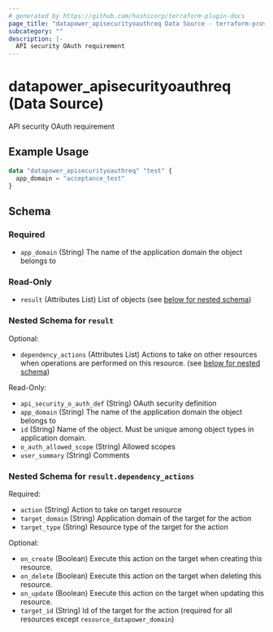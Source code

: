 ```yaml
---
# generated by https://github.com/hashicorp/terraform-plugin-docs
page_title: "datapower_apisecurityoauthreq Data Source - terraform-provider-datapower"
subcategory: ""
description: |-
  API security OAuth requirement
---
```


# datapower_apisecurityoauthreq (Data Source)

API security OAuth requirement

## Example Usage

```terraform
data "datapower_apisecurityoauthreq" "test" {
  app_domain = "acceptance_test"
}
```

<!-- schema generated by tfplugindocs -->
## Schema

### Required

- `app_domain` (String) The name of the application domain the object belongs to

### Read-Only

- `result` (Attributes List) List of objects (see [below for nested schema](#nestedatt--result))

<a id="nestedatt--result"></a>
### Nested Schema for `result`

Optional:

- `dependency_actions` (Attributes List) Actions to take on other resources when operations are performed on this resource. (see [below for nested schema](#nestedatt--result--dependency_actions))

Read-Only:

- `api_security_o_auth_def` (String) OAuth security definition
- `app_domain` (String) The name of the application domain the object belongs to
- `id` (String) Name of the object. Must be unique among object types in application domain.
- `o_auth_allowed_scope` (String) Allowed scopes
- `user_summary` (String) Comments

<a id="nestedatt--result--dependency_actions"></a>
### Nested Schema for `result.dependency_actions`

Required:

- `action` (String) Action to take on target resource
- `target_domain` (String) Application domain of the target for the action
- `target_type` (String) Resource type of the target for the action

Optional:

- `on_create` (Boolean) Execute this action on the target when creating this resource.
- `on_delete` (Boolean) Execute this action on the target when deleting this resource.
- `on_update` (Boolean) Execute this action on the target when updating this resource.
- `target_id` (String) Id of the target for the action (required for all resources except `resource_datapower_domain`)
